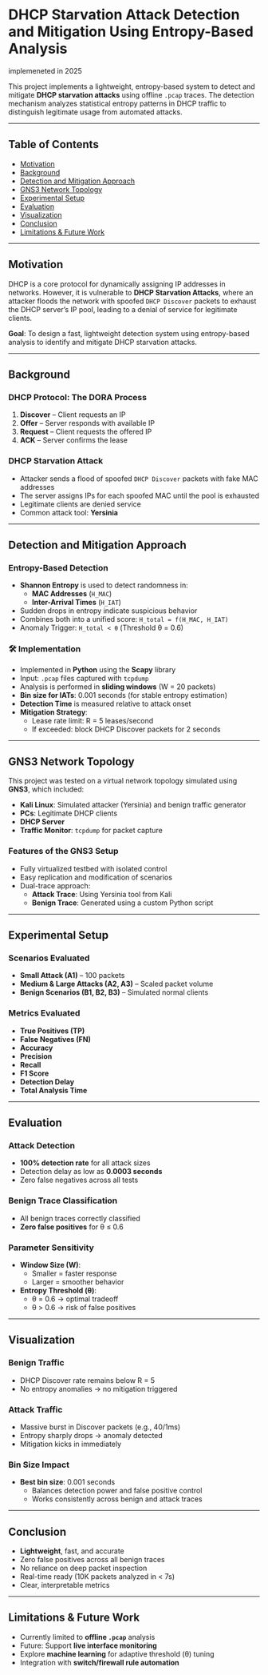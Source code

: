 # DHCP Starvation Attack Detection and Mitigation Using Entropy-Based Analysis
implemeneted in 2025

This project implements a lightweight, entropy-based system to detect and mitigate **DHCP starvation attacks** using offline `.pcap` traces. The detection mechanism analyzes statistical entropy patterns in DHCP traffic to distinguish legitimate usage from automated attacks.

---

##  Table of Contents

- [Motivation](#motivation)
- [Background](#background)
- [Detection and Mitigation Approach](#detection-and-mitigation-approach)
- [GNS3 Network Topology](#gns3-network-topology)
- [Experimental Setup](#experimental-setup)
- [Evaluation](#evaluation)
- [Visualization](#visualization)
- [Conclusion](#conclusion)
- [Limitations & Future Work](#limitations--future-work)

---

##  Motivation

DHCP is a core protocol for dynamically assigning IP addresses in networks. However, it is vulnerable to **DHCP Starvation Attacks**, where an attacker floods the network with spoofed `DHCP Discover` packets to exhaust the DHCP server’s IP pool, leading to a denial of service for legitimate clients.

**Goal**: To design a fast, lightweight detection system using entropy-based analysis to identify and mitigate DHCP starvation attacks.

---

##  Background

###  DHCP Protocol: The DORA Process

1. **Discover** – Client requests an IP
2. **Offer** – Server responds with available IP
3. **Request** – Client requests the offered IP
4. **ACK** – Server confirms the lease

###  DHCP Starvation Attack

- Attacker sends a flood of spoofed `DHCP Discover` packets with fake MAC addresses
- The server assigns IPs for each spoofed MAC until the pool is exhausted
- Legitimate clients are denied service
- Common attack tool: **Yersinia**

---

##  Detection and Mitigation Approach

###  Entropy-Based Detection

- **Shannon Entropy** is used to detect randomness in:
  - **MAC Addresses** (`H_MAC`)
  - **Inter-Arrival Times** (`H_IAT`)
- Sudden drops in entropy indicate suspicious behavior
- Combines both into a unified score: `H_total = f(H_MAC, H_IAT)`
- Anomaly Trigger: `H_total < θ` (Threshold θ = 0.6)

### 🛠 Implementation

- Implemented in **Python** using the **Scapy** library
- Input: `.pcap` files captured with `tcpdump`
- Analysis is performed in **sliding windows** (W = 20 packets)
- **Bin size for IATs**: 0.001 seconds (for stable entropy estimation)
- **Detection Time** is measured relative to attack onset
- **Mitigation Strategy**:
  - Lease rate limit: R = 5 leases/second
  - If exceeded: block DHCP Discover packets for 2 seconds

---

##  GNS3 Network Topology

This project was tested on a virtual network topology simulated using **GNS3**, which included:

- **Kali Linux**: Simulated attacker (Yersinia) and benign traffic generator
- **PCs**: Legitimate DHCP clients
- **DHCP Server**
- **Traffic Monitor**: `tcpdump` for packet capture

### Features of the GNS3 Setup

- Fully virtualized testbed with isolated control
- Easy replication and modification of scenarios
- Dual-trace approach:
  - **Attack Trace**: Using Yersinia tool from Kali
  - **Benign Trace**: Generated using a custom Python script

---

##  Experimental Setup

###  Scenarios Evaluated

- **Small Attack (A1)** – 100 packets
- **Medium & Large Attacks (A2, A3)** – Scaled packet volume
- **Benign Scenarios (B1, B2, B3)** – Simulated normal clients

###  Metrics Evaluated

- **True Positives (TP)**
- **False Negatives (FN)**
- **Accuracy**
- **Precision**
- **Recall**
- **F1 Score**
- **Detection Delay**
- **Total Analysis Time**

---

##  Evaluation

###  Attack Detection

- **100% detection rate** for all attack sizes
- Detection delay as low as **0.0003 seconds**
- Zero false negatives across all tests

###  Benign Trace Classification

- All benign traces correctly classified
- **Zero false positives** for θ ≤ 0.6

###  Parameter Sensitivity

- **Window Size (W)**:
  - Smaller = faster response
  - Larger = smoother behavior
- **Entropy Threshold (θ)**:
  - θ = 0.6 → optimal tradeoff
  - θ > 0.6 → risk of false positives

---

##  Visualization

###  Benign Traffic

- DHCP Discover rate remains below R = 5
- No entropy anomalies → no mitigation triggered

###  Attack Traffic

- Massive burst in Discover packets (e.g., 40/1ms)
- Entropy sharply drops → anomaly detected
- Mitigation kicks in immediately

###  Bin Size Impact

- **Best bin size**: 0.001 seconds
  - Balances detection power and false positive control
  - Works consistently across benign and attack traces

---

##  Conclusion

-  **Lightweight**, fast, and accurate
-  Zero false positives across all benign traces
-  No reliance on deep packet inspection
-  Real-time ready (10K packets analyzed in < 7s)
-  Clear, interpretable metrics

---

##  Limitations & Future Work

-  Currently limited to **offline `.pcap`** analysis
-  Future: Support **live interface monitoring**
-  Explore **machine learning** for adaptive threshold (θ) tuning
-  Integration with **switch/firewall rule automation**

